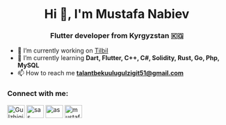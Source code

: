 <h1 align="center">Hi 👋, I'm Mustafa Nabiev</h1>
<h3 align="center"> Flutter developer from Kyrgyzstan 🇰🇬</h3>


- 🔭 I’m currently working on [Tilbil](https://play.google.com/store/apps/details?id=com.tilbil.kg&hl=ru&gl=US)
- 🌱 I’m currently learning **Dart, Flutter, C++, C#, Solidity, Rust, Go, Php, MySQL**
- 📫 How to reach me **talantbekuulugulzigit51@gmail.com**




<h3 align="left">Connect with me:</h3>
<p align="left">
<a href="https://twitter.com/GulzhigitT" target="blank"><img align="center" src="https://raw.githubusercontent.com/rahuldkjain/github-profile-readme-generator/master/src/images/icons/Social/twitter.svg" alt="GulzhigitT" height="30" width="40" /></a>
<a href="https://www.linkedin.com/in/%D0%B3%D1%83%D0%BB%D0%B6%D0%B8%D0%B3%D0%B8%D1%82-%D1%82%D0%B0%D0%BB%D0%B0%D0%BD%D1%82%D0%B1%D0%B5%D0%BA-%D1%83%D1%83%D0%BB%D1%83-aaab35268/" target="blank"><img align="center" src="https://raw.githubusercontent.com/rahuldkjain/github-profile-readme-generator/master/src/images/icons/Social/linked-in-alt.svg" alt="sas" height="30" width="40" /></a>
<a href="https://www.facebook.com/profile.php?id=100091483825004" target="blank"><img align="center" src="https://raw.githubusercontent.com/rahuldkjain/github-profile-readme-generator/master/src/images/icons/Social/facebook.svg" alt="as" height="30" width="40" /></a>
<a href="https://www.instagram.com/talantbekov__o2/?igshid=YmMyMTA2M2Y%3D
         " target="blank"><img align="center" src="https://raw.githubusercontent.com/rahuldkjain/github-profile-readme-generator/master/src/images/icons/Social/instagram.svg" alt="mustafa_nabievv" height="30" width="40" /></a>
</p>
